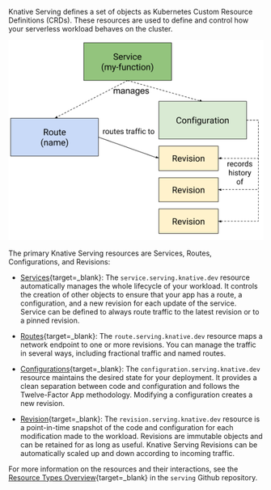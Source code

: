 <!-- Snippet used in the following topics:
- /docs/serving/README.md
- /docs/concepts/README.md
-->
Knative Serving defines a set of objects as Kubernetes Custom Resource
Definitions (CRDs). These resources are used to define and control how your
serverless workload behaves on the cluster.

![Diagram that displays how the Serving resources coordinate with each other.](https://github.com/knative/serving/raw/main/docs/spec/images/object_model.png)

The primary Knative Serving resources are Services, Routes, Configurations, and Revisions:

- [Services](https://github.com/knative/specs/blob/main/specs/serving/knative-api-specification-1.0.md#service){target=_blank}:
  The `service.serving.knative.dev` resource automatically manages the whole
  lifecycle of your workload. It controls the creation of other objects to
  ensure that your app has a route, a configuration, and a new revision for each
  update of the service. Service can be defined to always route traffic to the
  latest revision or to a pinned revision.

- [Routes](https://github.com/knative/specs/blob/main/specs/serving/knative-api-specification-1.0.md#route){target=_blank}:
  The `route.serving.knative.dev` resource maps a network endpoint to one or
  more revisions. You can manage the traffic in several ways, including
  fractional traffic and named routes.

- [Configurations](https://github.com/knative/specs/blob/main/specs/serving/knative-api-specification-1.0.md#configuration){target=_blank}:
  The `configuration.serving.knative.dev` resource maintains the desired state
  for your deployment. It provides a clean separation between code and
  configuration and follows the Twelve-Factor App methodology. Modifying a
  configuration creates a new revision.

- [Revision](https://github.com/knative/specs/blob/main/specs/serving/knative-api-specification-1.0.md#revision){target=_blank}:
  The `revision.serving.knative.dev` resource is a point-in-time snapshot of the
  code and configuration for each modification made to the workload. Revisions
  are immutable objects and can be retained for as long as useful. Knative
  Serving Revisions can be automatically scaled up and down according to
  incoming traffic.

For more information on the resources and their interactions, see the [Resource Types Overview](https://github.com/knative/specs/blob/main/specs/serving/overview.md){target=_blank} in the `serving` Github repository.

